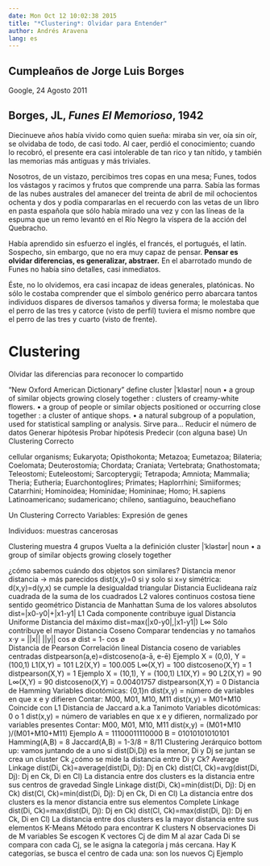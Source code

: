 ```yaml
---
date: Mon Oct 12 10:02:38 2015
title: "*Clustering*: Olvidar para Entender"
author: Andrés Aravena  
lang: es  
---
```


## Cumpleaños de Jorge Luis Borges
Google,  24 Agosto 2011

## Borges, JL, *Funes El Memorioso*, 1942
Diecinueve años había vivido como quien sueña: miraba sin ver, oía sin oír, se olvidaba de todo, de casi todo. Al caer, perdió el conocimiento; cuando lo recobró, el presente era casi intolerable de tan rico y tan nítido, y también las memorias más antiguas y más triviales.

Nosotros, de un vistazo, percibimos tres copas en una mesa; Funes, todos los vástagos y racimos y frutos que comprende una parra. Sabía las formas de las nubes australes del amanecer del treinta de abril de mil ochocientos ochenta y dos y podía compararlas en el recuerdo con las vetas de un libro en pasta española que sólo había mirado una vez y con las líneas de la espuma que un remo levantó en el Río Negro la víspera de la acción del Quebracho.

Había aprendido sin esfuerzo el inglés, el francés, el portugués, el latín. Sospecho, sin embargo, que no era muy capaz de pensar. **Pensar es olvidar diferencias, es generalizar, abstraer.** En el abarrotado mundo de Funes no había sino detalles, casi inmediatos.

Éste, no lo olvidemos, era casi incapaz de ideas generales, platónicas. No sólo le costaba comprender que el símbolo genérico perro abarcara tantos individuos dispares de diversos tamaños y diversa forma; le molestaba que el perro de las tres y catorce (visto de perfil) tuviera el mismo nombre que el perro de las tres y cuarto (visto de frente). 


# Clustering
Olvidar las diferencias para reconocer lo compartido

“New Oxford American Dictionary” define
cluster |ˈkləstər|
noun
• a group of similar objects growing closely together : clusters of creamy-white flowers.
• a group of people or similar objects positioned or occurring close together : a cluster of antique shops.
• a natural subgroup of a population, used for statistical sampling or analysis.
Sirve para...
Reducir el número de datos
Generar hipótesis
Probar hipótesis
Predecir (con alguna base)
Un Clustering Correcto

cellular organisms; 
Eukaryota; Opisthokonta; Metazoa; Eumetazoa; Bilateria; Coelomata; Deuterostomia; Chordata; Craniata;
Vertebrata; Gnathostomata; Teleostomi; Euteleostomi; Sarcopterygii; Tetrapoda;
Amniota; Mammalia; Theria; Eutheria; Euarchontoglires;
Primates; Haplorrhini; Simiiformes; Catarrhini;
Hominoidea; Hominidae; Homininae; Homo; H.sapiens 
Latinoamericano; 
sudamericano; chileno, 
santiaguino, beauchefiano

Un Clustering Correcto
Variables: Expresión de genes

Individuos: muestras cancerosas

Clustering muestra 4 grupos
Vuelta a la definición
cluster |ˈkləstər|
noun
• a group of similar objects growing closely together

¿cómo sabemos cuándo dos objetos son similares?
Distancia
 menor distancia → más parecidos
 dist(x,y)=0 si y solo si x=y
 simétrica: d(x,y)=d(y,x)
 se cumple la desigualdad triangular
Distancia Euclideana
raíz cuadrada de la suma de los cuadrados
L2
valores continuos
costosa
tiene sentido geométrico
Distancia de Manhattan
Suma de los valores absolutos
dist=|x0-y0|+|x1-y1|
L1
Cada componente contribuye igual
Distancia Uniforme
Distancia del máximo
dist=max(|x0-y0|,|x1-y1|)
L∞
Sólo contribuye el mayor
Distancia Coseno
Comparar tendencias y no tamaños
x⋅y = ||x|| ||y|| cos ø
dist = 1- cos ø  
Distancia de Pearson
Correlación lineal
Distancia coseno de variables centradas
distpearson(a,e)=distcoseno(a-ā, e-ē)
Ejemplo
X = (0,0),   Y = (100,1)
L1(X,Y) = 101
L2(X,Y) = 100.005
L∞(X,Y) = 100
distcoseno(X,Y) = 1
distpearson(X,Y) = 1
Ejemplo
X = (10,1),   Y = (100,1)
L1(X,Y) = 90
L2(X,Y) = 90
L∞(X,Y) = 90
distcoseno(X,Y) = 0.00401757
distpearson(X,Y) = 0
Distancia de Hamming
Variables dicotómicas: {0,1}n
dist(x,y) = número de variables en que x e y difieren
Contar: M00, M01, M10, M11
dist(x,y) = M01+M10
Coincide con L1
Distancia de Jaccard
a.k.a Tanimoto
Variables dicotómicas: 0 o 1
dist(x,y) = número de variables en que x e y difieren, normalizado por variables presentes
Contar: M00, M01, M10, M11
dist(x,y) = (M01+M10 )/(M01+M10+M11)
Ejemplo
A = 11100011110000
B = 01010101010101
Hamming(A,B) = 8
Jaccard(A,B) = 1-3/8 = 8/11
Clustering Jerárquico
bottom up: vamos juntando de a uno
si dist(Di,Dj) es la menor, Di y Dj se juntan
se crea un cluster Ck
¿cómo se mide la distancia entre Di y Ck?
Average Linkage
dist(Di, Ck)=average(dist(Di, Dj): Dj en Ck)
dist(Cl, Ck)=avg(dist(Di, Dj): Dj en Ck, Di en Cl)
La distancia entre dos clusters es la distancia entre sus centros de gravedad
Single Linkage
dist(Di, Ck)=min(dist(Di, Dj): Dj en Ck)
dist(Cl, Ck)=min(dist(Di, Dj): Dj en Ck, Di en Cl)
La distancia entre dos clusters es la menor distancia entre sus elementos
Complete Linkage
dist(Di, Ck)=max(dist(Di, Dj): Dj en Ck)
dist(Cl, Ck)=max(dist(Di, Dj): Dj en Ck, Di en Cl)
La distancia entre dos clusters es la mayor distancia entre sus elementos
K-Means
Método para encontrar K clusters
N observaciones Di de M variables
Se escogen K vectores Cj de dim M al azar
Cada Di se compara con cada Cj, se le asigna  la categoría j más cercana.
Hay K categorías, se busca el centro de cada una: son los nuevos Cj
Ejemplo
